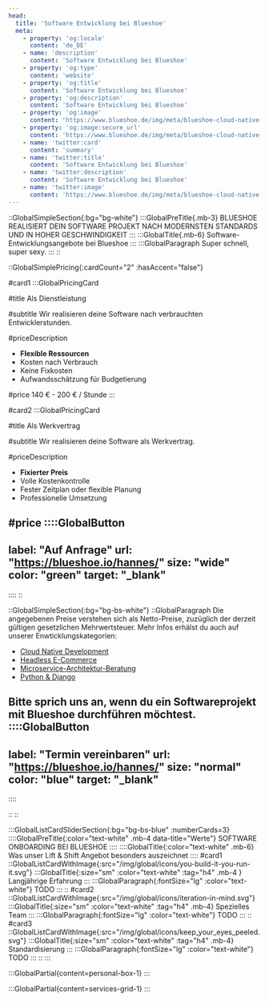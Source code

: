 ```yaml
---
head:
  title: 'Software Entwicklung bei Blueshoe'
  meta:
    - property: 'og:locale'
      content: 'de_DE'
    - name: 'description'
      content: 'Software Entwicklung bei Blueshoe'
    - property: 'og:type'
      content: 'website'
    - property: 'og:title'
      content: 'Software Entwicklung bei Blueshoe'
    - property: 'og:description'
      content: 'Software Entwicklung bei Blueshoe'
    - property: 'og:image'
      content: 'https://www.blueshoe.de/img/meta/blueshoe-cloud-native-devlopment.png'
    - property: 'og:image:secure_url'
      content: 'https://www.blueshoe.de/img/meta/blueshoe-cloud-native-devlopment.png'
    - name: 'twitter:card'
      content: 'summary'
    - name: 'twitter:title'
      content: 'Software Entwicklung bei Blueshoe'
    - name: 'twitter:description'
      content: 'Software Entwicklung bei Blueshoe'
    - name: 'twitter:image'
      content: 'https://www.blueshoe.de/img/meta/blueshoe-cloud-native-devlopment.png'
---
```


::GlobalSimpleSection{:bg="bg-white"}
:::GlobalPreTitle{.mb-3}
BLUESHOE REALISIERT DEIN SOFTWARE PROJEKT NACH MODERNSTEN STANDARDS UND IN HOHER GESCHWINDIGKEIT
:::
:::GlobalTitle{.mb-6}
Software-Entwicklungsangebote bei Blueshoe
:::
:::GlobalParagraph
Super schnell, super sexy.
:::
::

::GlobalSimplePricing{:cardCount="2" :hasAccent="false"}


#card1
:::GlobalPricingCard

#title
Als Dienstleistung

#subtitle
Wir realisieren deine Software nach verbrauchten Entwicklerstunden.

#priceDescription
- **Flexible Ressourcen**
- Kosten nach Verbrauch
- Keine Fixkosten
- Aufwandsschätzung für Budgetierung

#price
140 € - 200 € / Stunde
:::

#card2
:::GlobalPricingCard

#title
Als Werkvertrag

#subtitle
Wir realisieren deine Software als Werkvertrag.

#priceDescription
- **Fixierter Preis**
- Volle Kostenkontrolle
- Fester Zeitplan oder flexible Planung
- Professionelle Umsetzung

#price
::::GlobalButton
---
label: "Auf Anfrage" 
url: "https://blueshoe.io/hannes/" 
size: "wide" 
color: "green"
target: "_blank"
---
::::
::

::GlobalSimpleSection{:bg="bg-bs-white"}
::GlobalParagraph
Die angegebenen Preise verstehen sich als Netto-Preise, zuzüglich der derzeit gültigen gesetzlichen Mehrwertsteuer. Mehr Infos erhälst du auch auf unserer Enwticklungskategorien:
- <a class="text-bs-blue hover:underline" href="/leistungen/cloud-native-development/">Cloud Native Development</a>
- <a class="text-bs-blue hover:underline" href="/leistungen/headless-e-commerce/">Headless E-Commerce</a>
- <a class="text-bs-blue hover:underline" href="/leistungen/microservice-architektur-beratung/">Microservice-Architektur-Beratung</a>
- <a class="text-bs-blue hover:underline" href="/leistungen/python-django-agentur/">Python & Django</a>

Bitte sprich uns an, wenn du ein Softwareprojekt mit Blueshoe durchführen möchtest.
::::GlobalButton
---
label: "Termin vereinbaren" 
url: "https://blueshoe.io/hannes/" 
size: "normal" 
color: "blue"
target: "_blank"
---
::::

::
::

<!--- Was ist enthalten --->
:::GlobalListCardSliderSection{:bg="bg-bs-blue" :numberCards=3}
::::GlobalPreTitle{:color="text-white" .mb-4 data-title="Werte"}
SOFTWARE ONBOARDING BEI BLUESHOE
::::
::::GlobalTitle{:color="text-white" .mb-6}
Was unser Lift & Shift Angebot besonders auszeichnet
::::
#card1
::GlobalListCardWithImage{:src="/img/global/icons/you-build-it-you-run-it.svg"}
:::GlobalTitle{:size="sm" :color="text-white" :tag="h4" .mb-4 }
Langjährige Erfahrung
:::
:::GlobalParagraph{:fontSize="lg"  :color="text-white"}
TODO
:::
::
#card2
::GlobalListCardWithImage{:src="/img/global/icons/iteration-in-mind.svg"}
:::GlobalTitle{:size="sm" :color="text-white" :tag="h4" .mb-4}
Spezielles Team
:::
:::GlobalParagraph{:fontSize="lg"  :color="text-white"}
TODO
:::
::
#card3
::GlobalListCardWithImage{:src="/img/global/icons/keep_your_eyes_peeled.svg"}
:::GlobalTitle{:size="sm" :color="text-white" :tag="h4" .mb-4}
Standardisierung
:::
:::GlobalParagraph{:fontSize="lg"  :color="text-white"}
TODO
:::
::
:::

<!--- persönlicher Kontakt --->
:::GlobalPartial{content=personal-box-1}
:::

<!--- Service Grid --->
:::GlobalPartial{content=services-grid-1}
:::


